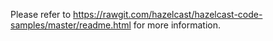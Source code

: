 Please refer to https://rawgit.com/hazelcast/hazelcast-code-samples/master/readme.html
 for more information.
